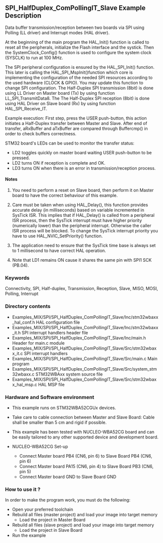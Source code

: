 ## <b>SPI_HalfDuplex_ComPollingIT_Slave Example Description</b>

Data buffer transmission/reception between 
two boards via SPI using Polling (LL driver) and Interrupt modes (HAL driver).

At the beginning of the main program the HAL_Init() function is called to reset 
all the peripherals, initialize the Flash interface and the systick.
Then the SystemClock_Config() function is used to configure the system
clock (SYSCLK) to run at 100 MHz.

The SPI peripheral configuration is ensured by the HAL_SPI_Init() function.
This later is calling the HAL_SPI_MspInit()function which core is implementing
the configuration of the needed SPI resources according to the used hardware (CLOCK & 
GPIO). You may update this function to change SPI configuration.
The Half-Duplex SPI transmission (8bit) is done using LL Driver on Master board (Tx) by using function 
LL_SPI_TransmitData8.
The The Half-Duplex SPI reception (8bit) is done using HAL Driver on Slave board (Rx) by using function 
HAL_SPI_Receive_IT.

Example execution:
First step, press the USER push-button, this action initiates a Half-Duplex transfer 
between Master and Slave.
After end of transfer, aRxBuffer and aTxBuffer are compared through Buffercmp() in order to 
check buffers correctness.

STM32 board's LEDs can be used to monitor the transfer status:

 - LD2 toggles quickly on master board waiting USER push-button to be pressed.
 - LD2 turns ON if reception is complete and OK.
 - LD3 turns ON when there is an error in transmission/reception process.  

#### <b>Notes</b>

 1. You need to perform a reset on Slave board, then perform it on Master board
    to have the correct behaviour of this example.

 2. Care must be taken when using HAL_Delay(), this function provides accurate delay (in milliseconds)
    based on variable incremented in SysTick ISR. This implies that if HAL_Delay() is called from
    a peripheral ISR process, then the SysTick interrupt must have higher priority (numerically lower)
    than the peripheral interrupt. Otherwise the caller ISR process will be blocked.
    To change the SysTick interrupt priority you have to use HAL_NVIC_SetPriority() function.

 3. The application need to ensure that the SysTick time base is always set to 1 millisecond
    to have correct HAL operation.

 4. Note that LD1 remains ON cause it shares the same pin with SPI1 SCK (PB.04).

### <b>Keywords</b>

Connectivity, SPI, Half-duplex, Transmission, Reception, Slave, MISO, MOSI, Polling, Interrupt

### <b>Directory contents</b>

  - Examples_MIX/SPI/SPI_HalfDuplex_ComPollingIT_Slave/Inc/stm32wbaxx_hal_conf.h   HAL configuration file
  - Examples_MIX/SPI/SPI_HalfDuplex_ComPollingIT_Slave/Inc/stm32wbaxx_it.h         SPI interrupt handlers header file
  - Examples_MIX/SPI/SPI_HalfDuplex_ComPollingIT_Slave/Inc/main.h                  Header for main.c module  
  - Examples_MIX/SPI/SPI_HalfDuplex_ComPollingIT_Slave/Src/stm32wbaxx_it.c         SPI interrupt handlers
  - Examples_MIX/SPI/SPI_HalfDuplex_ComPollingIT_Slave/Src/main.c                  Main program
  - Examples_MIX/SPI/SPI_HalfDuplex_ComPollingIT_Slave/Src/system_stm32wbaxx.c     STM32WBAxx system source file
  - Examples_MIX/SPI/SPI_HalfDuplex_ComPollingIT_Slave/Src/stm32wbaxx_hal_msp.c    HAL MSP file    


### <b>Hardware and Software environment</b>

  - This example runs on STM32WBA52CGUx devices.

  - Take care to cable connection between Master and Slave Board:
    Cable shall be smaller than 5 cm and rigid if possible.

  - This example has been tested with NUCLEO-WBA52CG board and can be
    easily tailored to any other supported device and development board.

  - NUCLEO-WBA52CG Set-up
    - Connect Master board PB4 (CN6, pin 6) to Slave Board PB4 (CN6, pin 6)
    - Connect Master board PA15 (CN6, pin 4) to Slave Board PB3 (CN6, pin 5)
    - Connect Master board GND to Slave Board GND

### <b>How to use it ?</b>

In order to make the program work, you must do the following:

 - Open your preferred toolchain
 - Rebuild all files (master project) and load your image into target memory
    - Load the project in Master Board
 - Rebuild all files (slave project) and load your image into target memory
    - Load the project in Slave Board
 - Run the example

